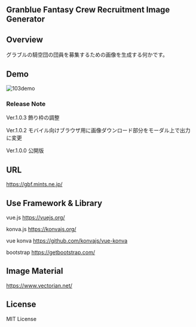 Granblue Fantasy Crew Recruitment Image Generator
---

## Overview
グラブルの騎空団の団員を募集するための画像を生成する何かです。

## Demo

![103demo](https://user-images.githubusercontent.com/76949777/130411020-e97664a7-b09b-44a9-82b6-5438f17bce1d.gif)

### Release Note
Ver.1.0.3 飾り枠の調整

Ver.1.0.2
モバイル向けブラウザ用に画像ダウンロード部分をモーダル上で出力に変更

Ver.1.0.0
公開版

## URL
https://gbf.mints.ne.jp/

## Use Framework & Library
vue.js
https://vuejs.org/

konva.js
https://konvajs.org/

vue konva
https://github.com/konvajs/vue-konva

bootstrap
https://getbootstrap.com/

## Image Material
https://www.vectorian.net/

## License
MIT License
